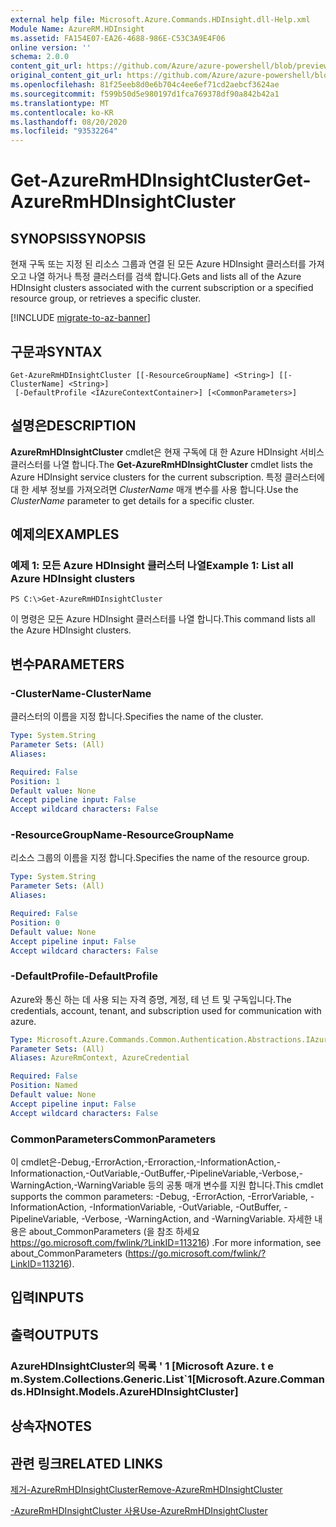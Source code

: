 ```yaml
---
external help file: Microsoft.Azure.Commands.HDInsight.dll-Help.xml
Module Name: AzureRM.HDInsight
ms.assetid: FA154E07-EA26-4688-986E-C53C3A9E4F06
online version: ''
schema: 2.0.0
content_git_url: https://github.com/Azure/azure-powershell/blob/preview/src/ResourceManager/HDInsight/Commands.HDInsight/help/Get-AzureRmHDInsightCluster.md
original_content_git_url: https://github.com/Azure/azure-powershell/blob/preview/src/ResourceManager/HDInsight/Commands.HDInsight/help/Get-AzureRmHDInsightCluster.md
ms.openlocfilehash: 81f25eeb8d0e6b704c4ee6ef71cd2aebcf3624ae
ms.sourcegitcommit: f599b50d5e980197d1fca769378df90a842b42a1
ms.translationtype: MT
ms.contentlocale: ko-KR
ms.lasthandoff: 08/20/2020
ms.locfileid: "93532264"
---
```

# <span data-ttu-id="bb1b4-101">Get-AzureRmHDInsightCluster</span><span class="sxs-lookup"><span data-stu-id="bb1b4-101">Get-AzureRmHDInsightCluster</span></span>

## <span data-ttu-id="bb1b4-102">SYNOPSIS</span><span class="sxs-lookup"><span data-stu-id="bb1b4-102">SYNOPSIS</span></span>
<span data-ttu-id="bb1b4-103">현재 구독 또는 지정 된 리소스 그룹과 연결 된 모든 Azure HDInsight 클러스터를 가져오고 나열 하거나 특정 클러스터를 검색 합니다.</span><span class="sxs-lookup"><span data-stu-id="bb1b4-103">Gets and lists all of the Azure HDInsight clusters associated with the current subscription or a specified resource group, or retrieves a specific cluster.</span></span>

[!INCLUDE [migrate-to-az-banner](../../includes/migrate-to-az-banner.md)]

## <span data-ttu-id="bb1b4-104">구문과</span><span class="sxs-lookup"><span data-stu-id="bb1b4-104">SYNTAX</span></span>

```
Get-AzureRmHDInsightCluster [[-ResourceGroupName] <String>] [[-ClusterName] <String>]
 [-DefaultProfile <IAzureContextContainer>] [<CommonParameters>]
```

## <span data-ttu-id="bb1b4-105">설명은</span><span class="sxs-lookup"><span data-stu-id="bb1b4-105">DESCRIPTION</span></span>
<span data-ttu-id="bb1b4-106">**AzureRmHDInsightCluster** cmdlet은 현재 구독에 대 한 Azure HDInsight 서비스 클러스터를 나열 합니다.</span><span class="sxs-lookup"><span data-stu-id="bb1b4-106">The **Get-AzureRmHDInsightCluster** cmdlet lists the Azure HDInsight service clusters for the current subscription.</span></span>
<span data-ttu-id="bb1b4-107">특정 클러스터에 대 한 세부 정보를 가져오려면 *ClusterName* 매개 변수를 사용 합니다.</span><span class="sxs-lookup"><span data-stu-id="bb1b4-107">Use the *ClusterName* parameter to get details for a specific cluster.</span></span>

## <span data-ttu-id="bb1b4-108">예제의</span><span class="sxs-lookup"><span data-stu-id="bb1b4-108">EXAMPLES</span></span>

### <span data-ttu-id="bb1b4-109">예제 1: 모든 Azure HDInsight 클러스터 나열</span><span class="sxs-lookup"><span data-stu-id="bb1b4-109">Example 1: List all Azure HDInsight clusters</span></span>
```
PS C:\>Get-AzureRmHDInsightCluster
```

<span data-ttu-id="bb1b4-110">이 명령은 모든 Azure HDInsight 클러스터를 나열 합니다.</span><span class="sxs-lookup"><span data-stu-id="bb1b4-110">This command lists all the Azure HDInsight clusters.</span></span>

## <span data-ttu-id="bb1b4-111">변수</span><span class="sxs-lookup"><span data-stu-id="bb1b4-111">PARAMETERS</span></span>

### <span data-ttu-id="bb1b4-112">-ClusterName</span><span class="sxs-lookup"><span data-stu-id="bb1b4-112">-ClusterName</span></span>
<span data-ttu-id="bb1b4-113">클러스터의 이름을 지정 합니다.</span><span class="sxs-lookup"><span data-stu-id="bb1b4-113">Specifies the name of the cluster.</span></span>

```yaml
Type: System.String
Parameter Sets: (All)
Aliases: 

Required: False
Position: 1
Default value: None
Accept pipeline input: False
Accept wildcard characters: False
```

### <span data-ttu-id="bb1b4-114">-ResourceGroupName</span><span class="sxs-lookup"><span data-stu-id="bb1b4-114">-ResourceGroupName</span></span>
<span data-ttu-id="bb1b4-115">리소스 그룹의 이름을 지정 합니다.</span><span class="sxs-lookup"><span data-stu-id="bb1b4-115">Specifies the name of the resource group.</span></span>

```yaml
Type: System.String
Parameter Sets: (All)
Aliases: 

Required: False
Position: 0
Default value: None
Accept pipeline input: False
Accept wildcard characters: False
```

### <span data-ttu-id="bb1b4-116">-DefaultProfile</span><span class="sxs-lookup"><span data-stu-id="bb1b4-116">-DefaultProfile</span></span>
<span data-ttu-id="bb1b4-117">Azure와 통신 하는 데 사용 되는 자격 증명, 계정, 테 넌 트 및 구독입니다.</span><span class="sxs-lookup"><span data-stu-id="bb1b4-117">The credentials, account, tenant, and subscription used for communication with azure.</span></span>

```yaml
Type: Microsoft.Azure.Commands.Common.Authentication.Abstractions.IAzureContextContainer
Parameter Sets: (All)
Aliases: AzureRmContext, AzureCredential

Required: False
Position: Named
Default value: None
Accept pipeline input: False
Accept wildcard characters: False
```

### <span data-ttu-id="bb1b4-118">CommonParameters</span><span class="sxs-lookup"><span data-stu-id="bb1b4-118">CommonParameters</span></span>
<span data-ttu-id="bb1b4-119">이 cmdlet은-Debug,-ErrorAction,-Erroraction,-InformationAction,-Informationaction,-OutVariable,-OutBuffer,-PipelineVariable,-Verbose,-WarningAction,-WarningVariable 등의 공통 매개 변수를 지원 합니다.</span><span class="sxs-lookup"><span data-stu-id="bb1b4-119">This cmdlet supports the common parameters: -Debug, -ErrorAction, -ErrorVariable, -InformationAction, -InformationVariable, -OutVariable, -OutBuffer, -PipelineVariable, -Verbose, -WarningAction, and -WarningVariable.</span></span> <span data-ttu-id="bb1b4-120">자세한 내용은 about_CommonParameters (을 참조 하세요 https://go.microsoft.com/fwlink/?LinkID=113216) .</span><span class="sxs-lookup"><span data-stu-id="bb1b4-120">For more information, see about_CommonParameters (https://go.microsoft.com/fwlink/?LinkID=113216).</span></span>

## <span data-ttu-id="bb1b4-121">입력</span><span class="sxs-lookup"><span data-stu-id="bb1b4-121">INPUTS</span></span>

## <span data-ttu-id="bb1b4-122">출력</span><span class="sxs-lookup"><span data-stu-id="bb1b4-122">OUTPUTS</span></span>

### <span data-ttu-id="bb1b4-123">AzureHDInsightCluster의 목록 ' 1 [Microsoft Azure. t e m.</span><span class="sxs-lookup"><span data-stu-id="bb1b4-123">System.Collections.Generic.List\`1[Microsoft.Azure.Commands.HDInsight.Models.AzureHDInsightCluster]</span></span>

## <span data-ttu-id="bb1b4-124">상속자</span><span class="sxs-lookup"><span data-stu-id="bb1b4-124">NOTES</span></span>

## <span data-ttu-id="bb1b4-125">관련 링크</span><span class="sxs-lookup"><span data-stu-id="bb1b4-125">RELATED LINKS</span></span>

[<span data-ttu-id="bb1b4-126">제거-AzureRmHDInsightCluster</span><span class="sxs-lookup"><span data-stu-id="bb1b4-126">Remove-AzureRmHDInsightCluster</span></span>](./Remove-AzureRmHDInsightCluster.md)

[<span data-ttu-id="bb1b4-127">-AzureRmHDInsightCluster 사용</span><span class="sxs-lookup"><span data-stu-id="bb1b4-127">Use-AzureRmHDInsightCluster</span></span>](./Use-AzureRmHDInsightCluster.md)


